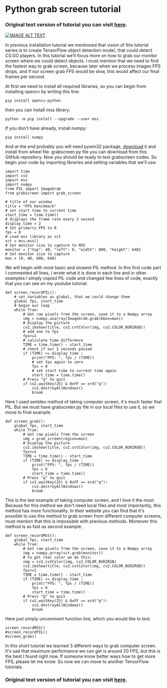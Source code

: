 # Python grab screen tutorial
### Original text version of tutorial you can visit [here](http://pylessons.com/Tensorflow-object-detection-grab-screen/).

[![IMAGE ALT TEXT](https://github.com/pythonlessons/TensorFlow-object-detection-tutorial/blob/master/1_part%20images/2_YouTube.JPG)](https://www.youtube.com/watch?v=Wc2gFarBEE0 "TensorFlow object detection tutorial how to grab a screen")

In previous installation tutorial we mentioned that vision of this tutorial series is to create TensorFlow object detection model, that could detect CS:GO players. In this tutorial we’ll focus more on how to grab our monitor screen where we could detect objects. I must mention that we need to find the fastest way to grab screen, because later when we process images FPS drops, and if our screen grab FPS would be slow, this would affect our final frames per second.

At first we need to install all required libraries, so you can begin from installing opencv by writing this line: 
```
pip install opencv-python
```
then you can install mss library: 
```
python -m pip install --upgrade --user mss
```
If you don't have already, install numpy: 
```
pip install numpy
```
And at the end probably you will need pywin32 package, [download](https://github.com/Sentdex/pygta5/blob/master/grabscreen.py) it and install from wheel file. grabscreen.py file you can download from this GitHub repository. 
Now you should be ready to test grabscreen codes. So begin your code by importing libraries and setting variables that we'll use:

```
import time
import cv2
import mss
import numpy
from PIL import ImageGrab
from grabscreen import grab_screen

# title of our window
title = "FPS benchmark"
# set start time to current time
start_time = time.time()
# displays the frame rate every 2 second
display_time = 2
# Set primarry FPS to 0
fps = 0
# Load mss library as sct
sct = mss.mss()
# Set monitor size to capture to MSS
monitor = {"top": 40, "left": 0, "width": 800, "height": 640}
# Set monitor size to capture
mon = (0, 40, 800, 640)
```
We will begin with most basic and slowest PIL method. In this first code part I commented all lines, I wrote what it is done in each line and in other examples I simply copied PIL code and changed few lines of code, exactly that you can see on my youtube tutorial.
```
def screen_recordPIL():
    # set variables as global, that we could change them
    global fps, start_time
    # begin our loop
    while True:
        # Get raw pixels from the screen, save it to a Numpy array
        img = numpy.asarray(ImageGrab.grab(bbox=mon))
        # Display the picture
        cv2.imshow(title, cv2.cvtColor(img, cv2.COLOR_BGR2RGB))
        # add one to fps
        fps+=1
        # calculate time difference
        TIME = time.time() - start_time
        # check if our 2 seconds passed
        if (TIME) >= display_time :
            print("FPS: ", fps / (TIME))
            # set fps again to zero
            fps = 0
            # set start time to current time again
            start_time = time.time()
        # Press "q" to quit
        if cv2.waitKey(25) & 0xFF == ord("q"):
            cv2.destroyAllWindows()
            break
```
Here I used sentdex method of taking computer screen, it's much faster that PIL. But we must have grabscreen.py file in our local files to use it, so we move to final example.
```
def screen_grab():
    global fps, start_time
    while True:
        # Get raw pixels from the screen 
        img = grab_screen(region=mon)
        # Display the picture
        cv2.imshow(title, cv2.cvtColor(img, cv2.COLOR_BGR2RGB))
        fps+=1
        TIME = time.time() - start_time
        if (TIME) >= display_time :
            print("FPS: ", fps / (TIME))
            fps = 0
            start_time = time.time()
        # Press "q" to quit
        if cv2.waitKey(25) & 0xFF == ord("q"):
            cv2.destroyAllWindows()
            break
```
This is the last example of taking computer screen, and I love it the most. Because for this method we don't need local files and most importantly, this method has more functionality. In their website you can find that it's possible to use this method to grab screen from different computer screens, must mention that this is impossible with previous methods. Moreover this method is as fast as second example.
```
def screen_recordMSS():
    global fps, start_time
    while True:
        # Get raw pixels from the screen, save it to a Numpy array
        img = numpy.array(sct.grab(monitor))
        # to get real color we do this:
        img = cv2.cvtColor(img, cv2.COLOR_BGR2RGB)
        cv2.imshow(title, cv2.cvtColor(img, cv2.COLOR_BGR2RGB))
        fps+=1
        TIME = time.time() - start_time
        if (TIME) >= display_time :
            print("FPS: ", fps / (TIME))
            fps = 0
            start_time = time.time()
        # Press "q" to quit
        if cv2.waitKey(25) & 0xFF == ord("q"):
            cv2.destroyAllWindows()
            break
```
Here just simply uncomment function line, which you would like to test.
```
screen_recordMSS()
#screen_recordPIL()
#screen_grab()
```
In this short tutorial we learned 3 different ways to grab computer screen. It's sad that maximum performance we can get is around 20 FPS, but this is the best I found right now. If someone know better ways how to get more FPS, please let me know. So now we can move to another TensorFlow tutorials.
### Original text version of tutorial you can visit [here](http://pylessons.com/Tensorflow-object-detection-grab-screen/).
